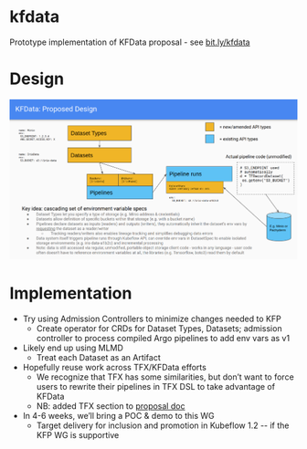 # kfdata
Prototype implementation of KFData proposal - see [bit.ly/kfdata](https://bit.ly/kfdata)

# Design

![KFData design](kfdata-design.png)

# Implementation

* Try using Admission Controllers to minimize changes needed to KFP
  * Create operator for CRDs for Dataset Types, Datasets; admission controller to process compiled Argo pipelines to add env vars as v1
* Likely end up using MLMD
  * Treat each Dataset as an Artifact
* Hopefully reuse work across TFX/KFData efforts
  * We recognize that TFX has some similarities, but don’t want to force users to rewrite their pipelines in TFX DSL to take advantage of KFData
  * NB: added TFX section to [proposal doc](https://docs.google.com/document/d/1ccIM5-khU52HuZKSujRmgDyzxyzJZ6cmI597uqdh-ek/edit)
* In 4-6 weeks, we’ll bring a POC & demo to this WG
  * Target delivery for inclusion and promotion in Kubeflow 1.2 -- if the KFP WG is supportive
